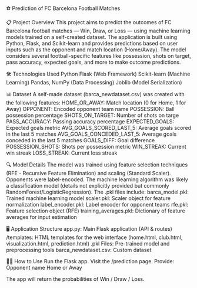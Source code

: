 ⚽ Prediction of FC Barcelona Football Matches


📋 Project Overview
This project aims to predict the outcomes of FC Barcelona football matches — Win, Draw, or Loss — using machine learning models trained on a self-created dataset. The application is built using Python, Flask, and Scikit-learn and provides predictions based on user inputs such as the opponent and match location (Home/Away).
The model considers several football-specific features like possession, shots on target, pass accuracy, expected goals, and more to make outcome predictions.

🛠️ Technologies Used
Python
Flask (Web Framework)
Scikit-learn (Machine Learning)
Pandas, NumPy (Data Processing)
Joblib (Model Serialization)


📊 Dataset
A self-made dataset (barca_newdataset.csv) was created with the following features:
HOME_OR_AWAY: Match location (0 for Home, 1 for Away)
OPPONENT: Encoded opponent team name
POSSESSION: Ball possession percentage
SHOTS_ON_TARGET: Number of shots on targe
PASS_ACCURACY: Passing accuracy percentage
EXPECTED_GOALS: Expected goals metric
AVG_GOALS_SCORED_LAST_5: Average goals scored in the last 5 matches
AVG_GOALS_CONCEDED_LAST_5: Average goals conceded in the last 5 matches
GOALS_DIFF: Goal difference
POSSESSION_SHOTS: Shots per possession metric
WIN_STREAK: Current win streak
LOSS_STREAK: Current loss streak



🔍 Model Details
The model was trained using feature selection techniques (RFE - Recursive Feature Elimination) and scaling (Standard Scaler). Opponents were label-encoded. The machine learning algorithm was likely a classification model (details not explicitly provided but commonly RandomForest/LogisticRegression).
The .pkl files include:
barca_model.pkl: Trained machine learning model
scaler.pkl: Scaler object for feature normalization
label_encoder.pkl: Label encoder for opponent teams
rfe.pkl: Feature selection object (RFE)
training_averages.pkl: Dictionary of feature averages for input estimation


🖥️ Application Structure
app.py: Main Flask application (API & routes)
/templates: HTML templates for the web interface (home.html, club.html, visualization.html, prediction.html)
.pkl Files: Pre-trained model and preprocessing tools
barca_newdataset.csv: Custom dataset


🧑‍💻 How to Use
Run the Flask app.
Visit the /prediction page.
Provide:
Opponent name
Home or Away

The app will return the probabilities of Win / Draw / Loss.

